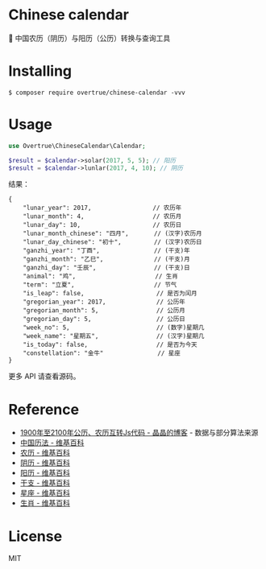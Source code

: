 # Chinese calendar

:date: 中国农历（阴历）与阳历（公历）转换与查询工具

# Installing

```shell
$ composer require overtrue/chinese-calendar -vvv
```

# Usage

```php
use Overtrue\ChineseCalendar\Calendar;

$result = $calendar->solar(2017, 5, 5); // 阳历
$result = $calendar->lunlar(2017, 4, 10); // 阴历

```

结果：

```
{
    "lunar_year": 2017,                 // 农历年
    "lunar_month": 4,                   // 农历月
    "lunar_day": 10,                    // 农历日
    "lunar_month_chinese": "四月",       // (汉字)农历月
    "lunar_day_chinese": "初十",         // (汉字)农历日  
    "ganzhi_year": "丁酉",               // (干支)年
    "ganzhi_month": "乙巳",              // (干支)月
    "ganzhi_day": "壬辰",                // (干支)日
    "animal": "鸡",                      // 生肖
    "term": "立夏",                      // 节气
    "is_leap": false,                    // 是否为闰月
    "gregorian_year": 2017,              // 公历年
    "gregorian_month": 5,                // 公历月
    "gregorian_day": 5,                  // 公历日
    "week_no": 5,                        // (数字)星期几
    "week_name": "星期五",                // (汉字)星期几
    "is_today": false,                   // 是否为今天
    "constellation": "金牛"               // 星座
}
```

更多 API 请查看源码。

# Reference

- [1900年至2100年公历、农历互转Js代码 - 晶晶的博客](http://blog.jjonline.cn/userInterFace/173.html) - 数据与部分算法来源
- [中国历法 - 维基百科](https://zh.wikipedia.org/wiki/Category:%E4%B8%AD%E5%9B%BD%E5%8E%86%E6%B3%95)
- [农历 - 维基百科](https://zh.wikipedia.org/wiki/%E8%BE%B2%E6%9B%86)
- [阴历 - 维基百科](https://zh.wikipedia.org/wiki/%E9%98%B4%E5%8E%86)
- [阳历 - 维基百科](https://zh.wikipedia.org/wiki/%E9%98%B3%E5%8E%86)
- [干支 - 维基百科](https://zh.wikipedia.org/wiki/%E5%B9%B2%E6%94%AF)
- [星座 - 维基百科](https://zh.wikipedia.org/wiki/%E6%98%9F%E5%BA%A7)
- [生肖 - 维基百科](https://zh.wikipedia.org/wiki/%E7%94%9F%E8%82%96)

# License

MIT

